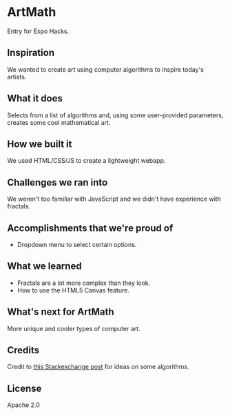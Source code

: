 # ArtMath
Entry for Expo Hacks.

## Inspiration
We wanted to create art using computer algorithms to inspire today's artists.

## What it does
Selects from a list of algorithms and, using some user-provided parameters, creates some cool mathematical art.

## How we built it
We used HTML/CSS/JS to create a lightweight webapp.

## Challenges we ran into
We weren't too familiar with JavaScript and we didn't have experience with fractals.

## Accomplishments that we're proud of
* Dropdown menu to select certain options.

## What we learned
* Fractals are a lot more complex than they look.
* How to use the HTML5 Canvas feature.

## What's next for ArtMath
More unique and cooler types of computer art.

## Credits
Credit to [this Stackexchange post](https://codegolf.stackexchange.com/questions/35569/tweetable-mathematical-art) for ideas on some algorithms.

## License
Apache 2.0
